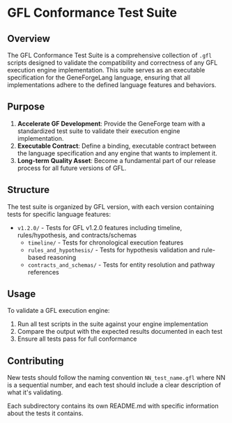 # GFL Conformance Test Suite

## Overview

The GFL Conformance Test Suite is a comprehensive collection of `.gfl` scripts designed to validate the compatibility and correctness of any GFL execution engine implementation. This suite serves as an executable specification for the GeneForgeLang language, ensuring that all implementations adhere to the defined language features and behaviors.

## Purpose

1. **Accelerate GF Development**: Provide the GeneForge team with a standardized test suite to validate their execution engine implementation.
2. **Executable Contract**: Define a binding, executable contract between the language specification and any engine that wants to implement it.
3. **Long-term Quality Asset**: Become a fundamental part of our release process for all future versions of GFL.

## Structure

The test suite is organized by GFL version, with each version containing tests for specific language features:

- `v1.2.0/` - Tests for GFL v1.2.0 features including timeline, rules/hypothesis, and contracts/schemas
  - `timeline/` - Tests for chronological execution features
  - `rules_and_hypothesis/` - Tests for hypothesis validation and rule-based reasoning
  - `contracts_and_schemas/` - Tests for entity resolution and pathway references

## Usage

To validate a GFL execution engine:

1. Run all test scripts in the suite against your engine implementation
2. Compare the output with the expected results documented in each test
3. Ensure all tests pass for full conformance

## Contributing

New tests should follow the naming convention `NN_test_name.gfl` where NN is a sequential number, and each test should include a clear description of what it's validating.

Each subdirectory contains its own README.md with specific information about the tests it contains.